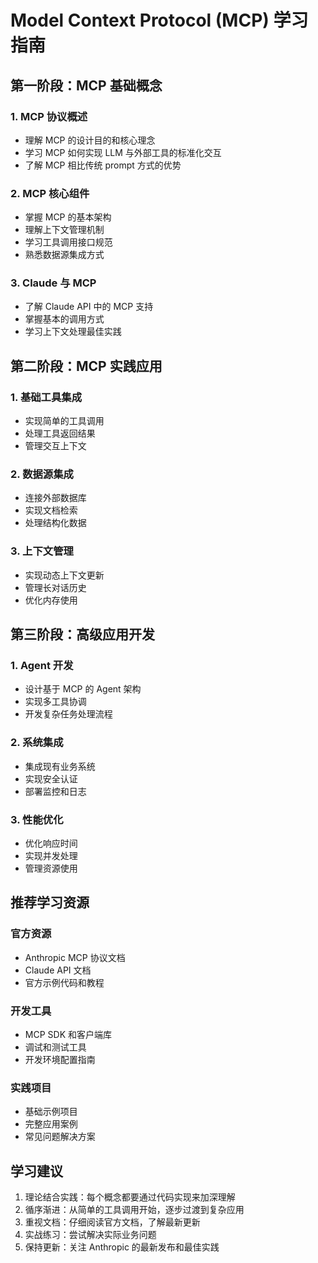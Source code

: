 # Model Context Protocol (MCP) 学习指南

## 第一阶段：MCP 基础概念

### 1. MCP 协议概述
- 理解 MCP 的设计目的和核心理念
- 学习 MCP 如何实现 LLM 与外部工具的标准化交互
- 了解 MCP 相比传统 prompt 方式的优势

### 2. MCP 核心组件
- 掌握 MCP 的基本架构
- 理解上下文管理机制
- 学习工具调用接口规范
- 熟悉数据源集成方式

### 3. Claude 与 MCP
- 了解 Claude API 中的 MCP 支持
- 掌握基本的调用方式
- 学习上下文处理最佳实践

## 第二阶段：MCP 实践应用

### 1. 基础工具集成
- 实现简单的工具调用
- 处理工具返回结果
- 管理交互上下文

### 2. 数据源集成
- 连接外部数据库
- 实现文档检索
- 处理结构化数据

### 3. 上下文管理
- 实现动态上下文更新
- 管理长对话历史
- 优化内存使用

## 第三阶段：高级应用开发

### 1. Agent 开发
- 设计基于 MCP 的 Agent 架构
- 实现多工具协调
- 开发复杂任务处理流程

### 2. 系统集成
- 集成现有业务系统
- 实现安全认证
- 部署监控和日志

### 3. 性能优化
- 优化响应时间
- 实现并发处理
- 管理资源使用

## 推荐学习资源

### 官方资源
- Anthropic MCP 协议文档
- Claude API 文档
- 官方示例代码和教程

### 开发工具
- MCP SDK 和客户端库
- 调试和测试工具
- 开发环境配置指南

### 实践项目
- 基础示例项目
- 完整应用案例
- 常见问题解决方案

## 学习建议

1. 理论结合实践：每个概念都要通过代码实现来加深理解
2. 循序渐进：从简单的工具调用开始，逐步过渡到复杂应用
3. 重视文档：仔细阅读官方文档，了解最新更新
4. 实战练习：尝试解决实际业务问题
5. 保持更新：关注 Anthropic 的最新发布和最佳实践